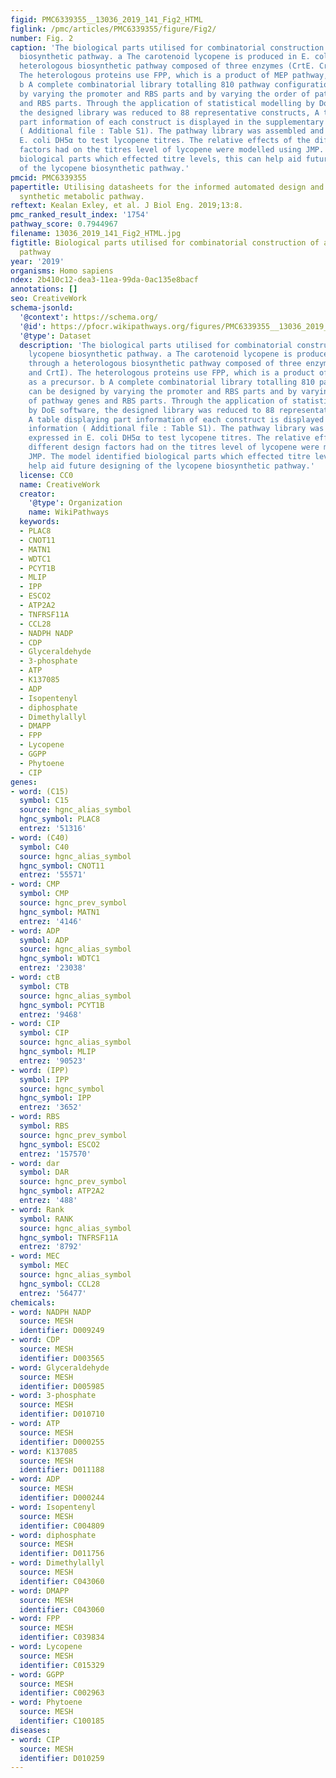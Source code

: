 ```yaml
---
figid: PMC6339355__13036_2019_141_Fig2_HTML
figlink: /pmc/articles/PMC6339355/figure/Fig2/
number: Fig. 2
caption: 'The biological parts utilised for combinatorial construction of a lycopene
  biosynthetic pathway. a The carotenoid lycopene is produced in E. coli through a
  heterologous biosynthetic pathway composed of three enzymes (CrtE. CrtB and CrtI).
  The heterologous proteins use FPP, which is a product of MEP pathway, as a precursor.
  b A complete combinatorial library totalling 810 pathway configurations can be designed
  by varying the promoter and RBS parts and by varying the order of pathway genes
  and RBS parts. Through the application of statistical modelling by DoE software,
  the designed library was reduced to 88 representative constructs, A table displaying
  part information of each construct is displayed in the supplementary information
  ( Additional file : Table S1). The pathway library was assembled and expressed in
  E. coli DH5α to test lycopene titres. The relative effects of the different design
  factors had on the titres level of lycopene were modelled using JMP. The model identified
  biological parts which effected titre levels, this can help aid future designing
  of the lycopene biosynthetic pathway.'
pmcid: PMC6339355
papertitle: Utilising datasheets for the informed automated design and build of a
  synthetic metabolic pathway.
reftext: Kealan Exley, et al. J Biol Eng. 2019;13:8.
pmc_ranked_result_index: '1754'
pathway_score: 0.7944967
filename: 13036_2019_141_Fig2_HTML.jpg
figtitle: Biological parts utilised for combinatorial construction of a lycopene biosynthetic
  pathway
year: '2019'
organisms: Homo sapiens
ndex: 2b410c12-dea3-11ea-99da-0ac135e8bacf
annotations: []
seo: CreativeWork
schema-jsonld:
  '@context': https://schema.org/
  '@id': https://pfocr.wikipathways.org/figures/PMC6339355__13036_2019_141_Fig2_HTML.html
  '@type': Dataset
  description: 'The biological parts utilised for combinatorial construction of a
    lycopene biosynthetic pathway. a The carotenoid lycopene is produced in E. coli
    through a heterologous biosynthetic pathway composed of three enzymes (CrtE. CrtB
    and CrtI). The heterologous proteins use FPP, which is a product of MEP pathway,
    as a precursor. b A complete combinatorial library totalling 810 pathway configurations
    can be designed by varying the promoter and RBS parts and by varying the order
    of pathway genes and RBS parts. Through the application of statistical modelling
    by DoE software, the designed library was reduced to 88 representative constructs,
    A table displaying part information of each construct is displayed in the supplementary
    information ( Additional file : Table S1). The pathway library was assembled and
    expressed in E. coli DH5α to test lycopene titres. The relative effects of the
    different design factors had on the titres level of lycopene were modelled using
    JMP. The model identified biological parts which effected titre levels, this can
    help aid future designing of the lycopene biosynthetic pathway.'
  license: CC0
  name: CreativeWork
  creator:
    '@type': Organization
    name: WikiPathways
  keywords:
  - PLAC8
  - CNOT11
  - MATN1
  - WDTC1
  - PCYT1B
  - MLIP
  - IPP
  - ESCO2
  - ATP2A2
  - TNFRSF11A
  - CCL28
  - NADPH NADP
  - CDP
  - Glyceraldehyde
  - 3-phosphate
  - ATP
  - K137085
  - ADP
  - Isopentenyl
  - diphosphate
  - Dimethylallyl
  - DMAPP
  - FPP
  - Lycopene
  - GGPP
  - Phytoene
  - CIP
genes:
- word: (C15)
  symbol: C15
  source: hgnc_alias_symbol
  hgnc_symbol: PLAC8
  entrez: '51316'
- word: (C40)
  symbol: C40
  source: hgnc_alias_symbol
  hgnc_symbol: CNOT11
  entrez: '55571'
- word: CMP
  symbol: CMP
  source: hgnc_prev_symbol
  hgnc_symbol: MATN1
  entrez: '4146'
- word: ADP
  symbol: ADP
  source: hgnc_alias_symbol
  hgnc_symbol: WDTC1
  entrez: '23038'
- word: ctB
  symbol: CTB
  source: hgnc_alias_symbol
  hgnc_symbol: PCYT1B
  entrez: '9468'
- word: CIP
  symbol: CIP
  source: hgnc_alias_symbol
  hgnc_symbol: MLIP
  entrez: '90523'
- word: (IPP)
  symbol: IPP
  source: hgnc_symbol
  hgnc_symbol: IPP
  entrez: '3652'
- word: RBS
  symbol: RBS
  source: hgnc_prev_symbol
  hgnc_symbol: ESCO2
  entrez: '157570'
- word: dar
  symbol: DAR
  source: hgnc_prev_symbol
  hgnc_symbol: ATP2A2
  entrez: '488'
- word: Rank
  symbol: RANK
  source: hgnc_alias_symbol
  hgnc_symbol: TNFRSF11A
  entrez: '8792'
- word: MEC
  symbol: MEC
  source: hgnc_alias_symbol
  hgnc_symbol: CCL28
  entrez: '56477'
chemicals:
- word: NADPH NADP
  source: MESH
  identifier: D009249
- word: CDP
  source: MESH
  identifier: D003565
- word: Glyceraldehyde
  source: MESH
  identifier: D005985
- word: 3-phosphate
  source: MESH
  identifier: D010710
- word: ATP
  source: MESH
  identifier: D000255
- word: K137085
  source: MESH
  identifier: D011188
- word: ADP
  source: MESH
  identifier: D000244
- word: Isopentenyl
  source: MESH
  identifier: C004809
- word: diphosphate
  source: MESH
  identifier: D011756
- word: Dimethylallyl
  source: MESH
  identifier: C043060
- word: DMAPP
  source: MESH
  identifier: C043060
- word: FPP
  source: MESH
  identifier: C039834
- word: Lycopene
  source: MESH
  identifier: C015329
- word: GGPP
  source: MESH
  identifier: C002963
- word: Phytoene
  source: MESH
  identifier: C100185
diseases:
- word: CIP
  source: MESH
  identifier: D010259
---
```

